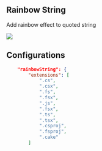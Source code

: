 ## Rainbow String 

Add rainbow effect to quoted string

![](https://raw.githubusercontent.com/wk-j/vscode-rainbow-string/master/images/Rainbow.png)

## Configurations

```json
    "rainbowString": {
        "extensions": [
            ".cs",
            ".csx",
            ".fs",
            ".fsx",
            ".js",
            ".fsx",
            ".ts",
            ".tsx",
            ".csproj",
            ".fsproj",
            ".cake"
        ]
```